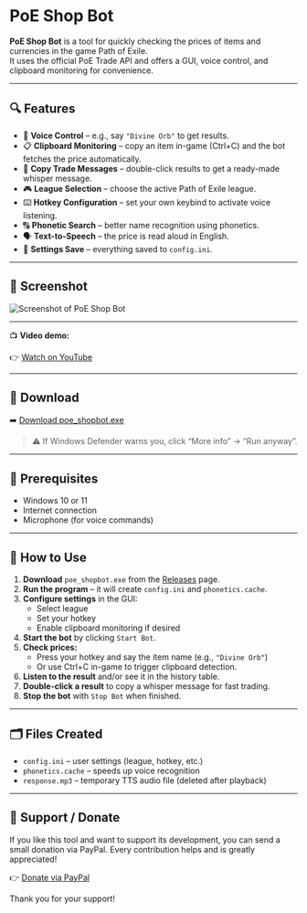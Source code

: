 # PoE Shop Bot

**PoE Shop Bot** is a tool for quickly checking the prices of items and currencies in the game Path of Exile.  
It uses the official PoE Trade API and offers a GUI, voice control, and clipboard monitoring for convenience.

---

## 🔍 Features

- 🎤 **Voice Control** – e.g., say `"Divine Orb"` to get results.
- 📋 **Clipboard Monitoring** – copy an item in-game (Ctrl+C) and the bot fetches the price automatically.
- 💬 **Copy Trade Messages** – double-click results to get a ready-made whisper message.
- 🎮 **League Selection** – choose the active Path of Exile league.
- ⌨️ **Hotkey Configuration** – set your own keybind to activate voice listening.
- 🔠 **Phonetic Search** – better name recognition using phonetics.
- 🗣️ **Text-to-Speech** – the price is read aloud in English.
- 💾 **Settings Save** – everything saved to `config.ini`.

---

## 📸 Screenshot

![Screenshot of PoE Shop Bot](https://github.com/merlin293/PoE-ShopBot/releases/download/v0.0.1/screenshot1.png)

---

📺 **Video demo:**

👉 [Watch on YouTube](https://www.youtube.com/watch?v=WMpqRWVSouw)

---

## 💾 Download

➡️ [Download poe_shopbot.exe](https://github.com/merlin293/PoE-ShopBot/releases/latest/download/poe_shopbot.exe)

> ⚠️ If Windows Defender warns you, click “More info” → “Run anyway”.

---

## 🧰 Prerequisites

- Windows 10 or 11
- Internet connection
- Microphone (for voice commands)

---

## 🚀 How to Use

1. **Download** `poe_shopbot.exe` from the [Releases](https://github.com/merlin293/PoE-ShopBot/releases/latest) page.
2. **Run the program** – it will create `config.ini` and `phonetics.cache`.
3. **Configure settings** in the GUI:
   - Select league
   - Set your hotkey
   - Enable clipboard monitoring if desired
4. **Start the bot** by clicking `Start Bot`.
5. **Check prices:**
   - Press your hotkey and say the item name (e.g., `"Divine Orb"`)
   - Or use Ctrl+C in-game to trigger clipboard detection.
6. **Listen to the result** and/or see it in the history table.
7. **Double-click a result** to copy a whisper message for fast trading.
8. **Stop the bot** with `Stop Bot` when finished.

---

## 🗂️ Files Created

- `config.ini` – user settings (league, hotkey, etc.)
- `phonetics.cache` – speeds up voice recognition
- `response.mp3` – temporary TTS audio file (deleted after playback)

---

## 💖 Support / Donate

If you like this tool and want to support its development, you can send a small donation via PayPal. Every contribution helps and is greatly appreciated!

👉 [Donate via PayPal](https://www.paypal.com/paypalme/merlinczz)

Thank you for your support!
